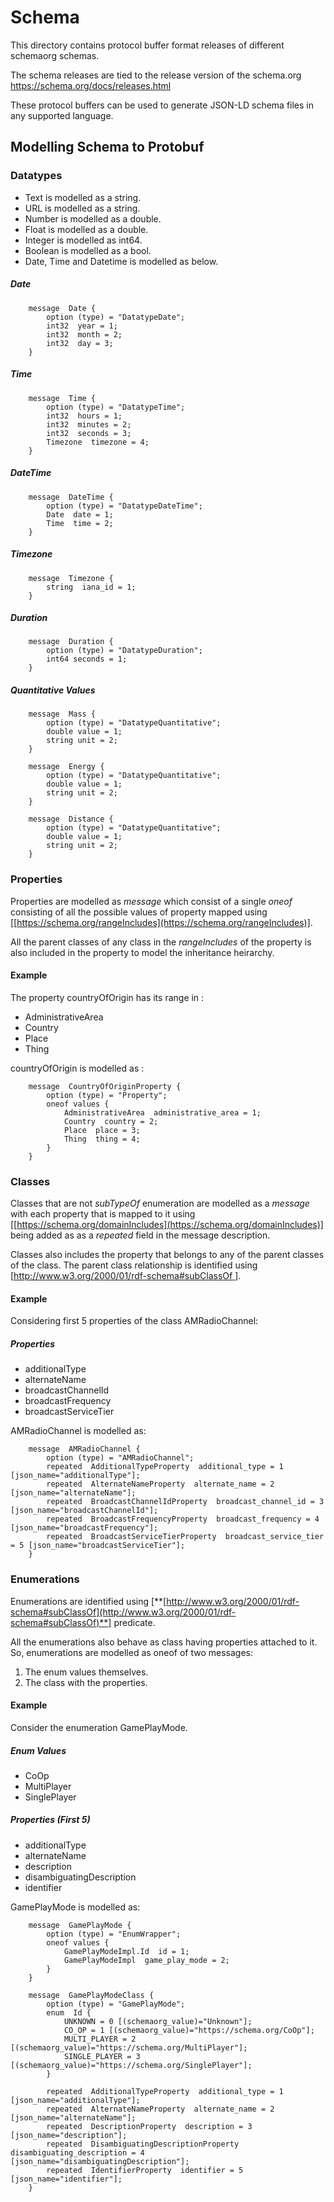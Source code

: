 ﻿# Schema

  

This directory contains protocol buffer format releases of different schemaorg schemas.

The schema releases are tied to the release version of the schema.org https://schema.org/docs/releases.html

 
These protocol buffers can be used to generate JSON-LD schema files in any supported language.

## Modelling Schema to Protobuf
### Datatypes

 - Text is modelled as a string.
 - URL is modelled as a string.
 - Number is modelled as a double.
 - Float is modelled as a double.
 - Integer is modelled as int64.
 - Boolean is modelled as a bool.
 - Date, Time and Datetime is modelled as below.
 
 ##### Date
 
```
    message  Date {
	    option (type) = "DatatypeDate";
	    int32  year = 1;
	    int32  month = 2;
	    int32  day = 3;
    }
```  

 ##### Time

```
    message  Time {
	    option (type) = "DatatypeTime";
	    int32  hours = 1;
	    int32  minutes = 2;
	    int32  seconds = 3;
	    Timezone  timezone = 4;
    }
```
 
   ##### DateTime
   
```
    message  DateTime {
	    option (type) = "DatatypeDateTime";
	    Date  date = 1;
	    Time  time = 2;
    }
```
   ##### Timezone
   
```
    message  Timezone {
	    string  iana_id = 1;
    }
```
 ##### Duration

```
    message  Duration {
	    option (type) = "DatatypeDuration";
	    int64 seconds = 1;
    }
```

 ##### Quantitative Values

```
    message  Mass {
	    option (type) = "DatatypeQuantitative";
	    double value = 1;
		string unit = 2;
    }
	
	message  Energy {
	    option (type) = "DatatypeQuantitative";
	    double value = 1;
		string unit = 2;
    }

	message  Distance {
	    option (type) = "DatatypeQuantitative";
	    double value = 1;
		string unit = 2;
    }
```

### Properties

 Properties are modelled as *message* which consist of a single *oneof* consisting of all the possible values of property mapped using [[https://schema.org/rangeIncludes](https://schema.org/rangeIncludes)].

 All the parent classes of any class in the *rangeIncludes* of the property is also included in the property to model the inheritance heirarchy.

#### Example
The property countryOfOrigin has its range in :

 - AdministrativeArea
 - Country
 - Place
 - Thing

countryOfOrigin is modelled as :

```
    message  CountryOfOriginProperty {
	    option (type) = "Property";
	    oneof values {
		    AdministrativeArea  administrative_area = 1;
		    Country  country = 2;
		    Place  place = 3;
		    Thing  thing = 4;
	    }
    }
```
 

### Classes

  Classes that are not *subTypeOf* enumeration are modelled as a *message*
   with each property that is mapped to it using [[https://schema.org/domainIncludes](https://schema.org/domainIncludes)] being added as as a *repeated* field  in the message description.

   Classes also includes the property that belongs to any of the parent classes of the class. The parent class relationship is identified using [[http://www.w3.org/2000/01/rdf-schema#subClassOf ](http://www.w3.org/2000/01/rdf-schema#subClassOf)].


#### Example
Considering first 5 properties of the class AMRadioChannel:
##### Properties

 - additionalType
 - alternateName
 - broadcastChannelId
 - broadcastFrequency
 - broadcastServiceTier

AMRadioChannel is modelled as:
```
    message  AMRadioChannel {
	    option (type) = "AMRadioChannel";
	    repeated  AdditionalTypeProperty  additional_type = 1 [json_name="additionalType"];
	    repeated  AlternateNameProperty  alternate_name = 2 [json_name="alternateName"];
	    repeated  BroadcastChannelIdProperty  broadcast_channel_id = 3 [json_name="broadcastChannelId"];
	    repeated  BroadcastFrequencyProperty  broadcast_frequency = 4 [json_name="broadcastFrequency"];
	    repeated  BroadcastServiceTierProperty  broadcast_service_tier = 5 [json_name="broadcastServiceTier"];
	}
```
### Enumerations
Enumerations are identified using [**[http://www.w3.org/2000/01/rdf-schema#subClassOf](http://www.w3.org/2000/01/rdf-schema#subClassOf)**] predicate. 

All the enumerations also behave as class having properties attached to it. So, enumerations are modelled as oneof of two messages:

1. The enum values themselves.
2. The class with the properties.


#### Example
Consider the enumeration GamePlayMode.
##### Enum Values

 - CoOp
 - MultiPlayer
 - SinglePlayer
 
 ##### Properties (First 5)
 
 - additionalType
 - alternateName
 - description
 - disambiguatingDescription
 - identifier
 
 GamePlayMode is modelled as:
 
```
    message  GamePlayMode {
	    option (type) = "EnumWrapper";
	    oneof values {
		    GamePlayModeImpl.Id  id = 1;
		    GamePlayModeImpl  game_play_mode = 2;
	    }
    }
    
    message  GamePlayModeClass {
	    option (type) = "GamePlayMode";
	    enum  Id {
		    UNKNOWN = 0 [(schemaorg_value)="Unknown"];
		    CO_OP = 1 [(schemaorg_value)="https://schema.org/CoOp"];
		    MULTI_PLAYER = 2 [(schemaorg_value)="https://schema.org/MultiPlayer"];
		    SINGLE_PLAYER = 3 [(schemaorg_value)="https://schema.org/SinglePlayer"];
	    }
    
	    repeated  AdditionalTypeProperty  additional_type = 1 [json_name="additionalType"];
	    repeated  AlternateNameProperty  alternate_name = 2 [json_name="alternateName"];
	    repeated  DescriptionProperty  description = 3 [json_name="description"];
	    repeated  DisambiguatingDescriptionProperty  disambiguating_description = 4 [json_name="disambiguatingDescription"];
	    repeated  IdentifierProperty  identifier = 5 [json_name="identifier"];
    }
    
```
 